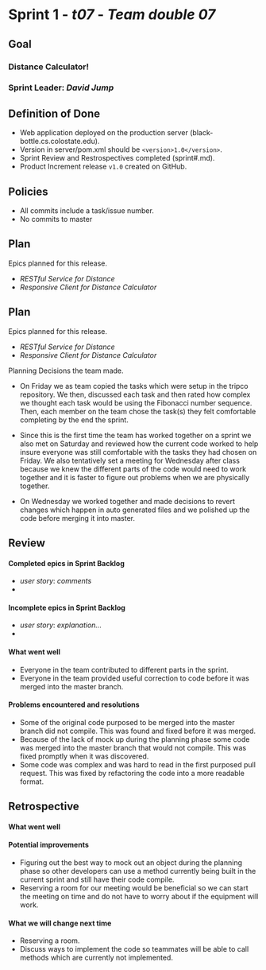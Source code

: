 # Sprint 1 - *t07* - *Team double 07*

## Goal

### Distance Calculator!
### Sprint Leader: *David Jump*

## Definition of Done

* Web application deployed on the production server (black-bottle.cs.colostate.edu).
* Version in server/pom.xml should be `<version>1.0</version>`.
* Sprint Review and Restrospectives completed (sprint#.md).
* Product Increment release `v1.0` created on GitHub.

## Policies

* All commits include a task/issue number.
* No commits to master

## Plan

Epics planned for this release.

* *RESTful Service for Distance*
* *Responsive Client for Distance Calculator*

## Plan

Epics planned for this release.

* *RESTful Service for Distance*
* *Responsive Client for Distance Calculator*

Planning Decisions the team made.

* On Friday we as team copied the tasks which were setup in the tripco repository. We then, discussed each task and then rated how complex we thought each task would be using the Fibonacci number sequence. Then, each member on the team chose the task(s) they felt comfortable completing by the end the sprint.

* Since this is the first time the team has worked together on a sprint we also met on Saturday and reviewed how the current code worked to help insure everyone was still comfortable with the tasks they had chosen on Friday. We also tentatively set a meeting for Wednesday after class because we knew the different parts of the code would need to work together and it is faster to figure out problems when we are physically together.

* On Wednesday we worked together and made decisions to revert changes which happen in auto generated files and we polished up the code before merging it into master.

## Review

#### Completed epics in Sprint Backlog 
* *user story*:  *comments*
* 

#### Incomplete epics in Sprint Backlog 
* *user story*: *explanation...*
*

#### What went well
* Everyone in the team contributed to different parts in the sprint.
* Everyone in the team provided useful correction to code before it was merged into the master branch.

#### Problems encountered and resolutions
* Some of the original code purposed to be merged into the master branch did not compile. This was found and fixed before it was merged.
* Because of the lack of mock up during the planning phase some code was merged into the master branch that would not compile. This was fixed promptly when it was discovered.
* Some code was complex and was hard to read in the first purposed pull request. This was fixed by refactoring the code into a more readable format.


## Retrospective

#### What went well

#### Potential improvements
* Figuring out the best way to mock out an object during the planning phase so other developers can use a method currently being built in the current sprint and still have their code compile.
* Reserving a room for our meeting would be beneficial so we can start the meeting on time and do not have to worry about if the equipment will work.

#### What we will change next time
* Reserving a room.
* Discuss ways to implement the code so teammates will be able to call methods which are currently not implemented.


